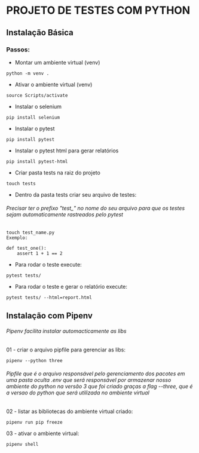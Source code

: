 # PROJETO DE TESTES COM PYTHON

## Instalação Básica
### Passos:
- Montar um ambiente virtual (venv)
```
python -m venv .
```
- Ativar o ambiente virtual (venv)
```
source Scripts/activate
```
- Instalar o selenium
```
pip install selenium
```
- Instalar o pytest
```
pip install pytest
```
- Instalar o pytest html para gerar relatórios
```
pip install pytest-html
```
- Criar pasta tests na raiz do projeto
```
touch tests
```
- Dentro da pasta tests criar seu arquivo de testes:
###### Precisar ter o prefixo "test_" no nome do seu arquivo para que os testes sejam automaticamente rastreados pelo pytest
```
touch test_name.py 
Exemplo:

def test_one():
    assert 1 + 1 == 2
```
- Para rodar o teste execute:
```
pytest tests/
```
- Para rodar o teste e gerar o relatório execute:
```
pytest tests/ --html=report.html
```


## Instalação com Pipenv
###### Pipenv facilita instalar automacticamente as libs

01 - criar o arquivo pipfile para gerenciar as libs: 
```
pipenv --python three
```
###### Pipfile que é o arquivo responsável pelo gerenciamento dos pacotes em uma pasta oculta .env que será responsável por armazenar nosso ambiente do python na versão 3 que foi criado graças a flag --three, que é a versao do python que será utilizada no ambiente virtual

02 - listar as bibliotecas do ambiente virtual criado:
```
pipenv run pip freeze
```
03 - ativar o ambiente virtual:
```
pipenv shell
```